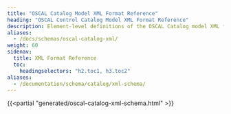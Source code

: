 ```yaml
---
title: "OSCAL Catalog Model XML Format Reference"
heading: "OSCAL Control Catalog Model XML Format Reference"
description: Element-level definitions of the OSCAL Catalog model XML format.
aliases:
  - /docs/schemas/oscal-catalog-xml/
weight: 60
sidenav:
  title: XML Format Reference
  toc:
    headingselectors: "h2.toc1, h3.toc2"
aliases:
  - /documentation/schema/catalog/xml-schema/
---
```


{{<partial "generated/oscal-catalog-xml-schema.html" >}}
